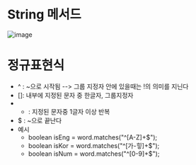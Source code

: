 # String 메서드
![image](https://github.com/user-attachments/assets/00c966e4-8ad6-4d98-87a9-e1ebe343703e)


# 정규표현식
- ^ : ~으로 시작됨 --> 그룹 지정자 안에 있을때는 !의 의미를 지닌다
- []: 내부에 지정된 문자 중 한글자, 그룹지정자
- + : 지정된 문자중 1글자 이상 반복
- $ : ~으로 끝난다
- 예시
  + boolean isEng = word.matches("^[A-Z]+$");
  + boolean isKor = word.matches("^[가-힣]+$");
  + boolean isNum = word.matches("^[0-9]+$"); 

